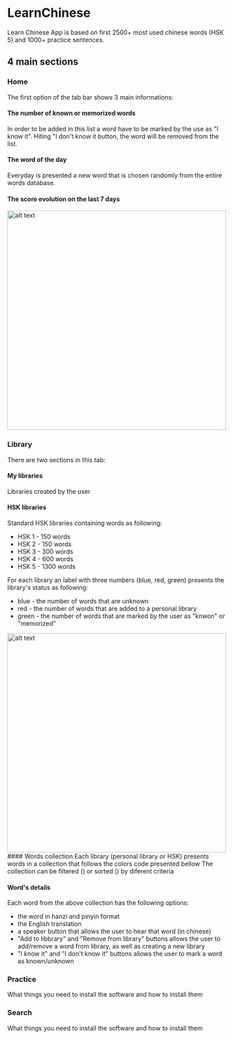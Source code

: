 # LearnChinese

Learn Chinese App is based on first 2500+ most used chinese words (HSK 5) and 1000+ practice sentences.

## 4 main sections

### Home

The first option of the tab bar shows 3 main informations:

#### The number of known or memorized words
In order to be added in this list a word have to be marked by the use as "I know it". Hiting "I don't know it button, the word will be removed from the list.
#### The word of the day
Everyday is presented a new word that is chosen randomly from the entire words database.
#### The score evolution on the last 7 days
<img src="https://github.com/sorin360/HSKs/blob/master/home.png" alt="alt text" width="500">

### Library
There are two sections in this tab:
#### My libraries
Libraries created by the user 
#### HSK libraries
Standard HSK libraries containing words as following:
- HSK 1 - 150 words
- HSK 2 - 150 words
- HSK 3 - 300 words
- HSK 4 - 600 words
- HSK 5 - 1300 words

For each library an label with three numbers (blue, red, green) presents the library's status as following:
- blue - the number of words that are unknown
- red - the number of words that are added to a personal library
- green - the number of words that are marked by the user as "knwon" or "memorized"

<img src="https://github.com/sorin360/HSKs/blob/master/library.png" alt="alt text" width="500">
#### Words collection
Each library (personal library or HSK) presents words in a collection that follows the colors code presented bellow
The collection can be filtered () or sorted () by diferent criteria

#### Word's details
Each word from the above collection has the following options:
- the word in hanzi and pinyin format
- the English translation
- a speaker button that allows the user to hear that word (in chinese)
- "Add to libbrary" and "Remove from library" buttons allows the user to add/remove a word from library, as well as creating a new library
- "I know it" and "I don't know it" buttons allows the user to mark a word as known/unknown

### Practice

What things you need to install the software and how to install them

### Search

What things you need to install the software and how to install them


